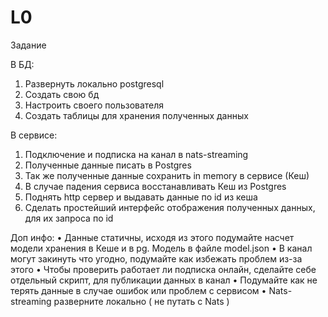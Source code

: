 # L0
Задание

В БД:
1. Развернуть локально postgresql
2. Создать свою бд
3. Настроить своего пользователя
4. Создать таблицы для хранения полученных данных

В сервисе:
1. Подключение и подписка на канал в nats-streaming
2. Полученные данные писать в Postgres
3. Так же полученные данные сохранить in memory в сервисе (Кеш)
4. В случае падения сервиса восстанавливать Кеш из Postgres
5. Поднять http сервер и выдавать данные по id из кеша
6. Сделать простейший интерфейс отображения полученных данных, для
их запроса по id

Доп инфо:
• Данные статичны, исходя из этого подумайте насчет модели хранения
в Кеше и в pg. Модель в файле model.json
• В канал могут закинуть что угодно, подумайте как избежать проблем
из-за этого
• Чтобы проверить работает ли подписка онлайн, сделайте себе
отдельный скрипт, для публикации данных в канал
• Подумайте как не терять данные в случае ошибок или проблем с
сервисом
• Nats-streaming разверните локально ( не путать с Nats )
